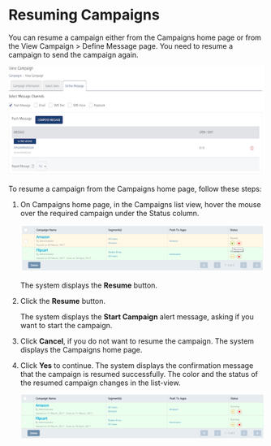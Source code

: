                            


Resuming Campaigns
==================

You can resume a campaign either from the Campaigns home page or from the View Campaign > Define Message page. You need to resume a campaign to send the campaign again.

![](../Resources/Images/Engagement/Campaign/resumingacampign_2_632x290.png)

To resume a campaign from the Campaigns home page, follow these steps:

1.  On Campaigns home page, in the Campaigns list view, hover the mouse over the required campaign under the Status column.
    
    ![](../Resources/Images/Engagement/Campaign/resumingacampign_595x116.png)
    
    The system displays the **Resume** button.
    
2.  Click the **Resume** button.
    
    The system displays the **Start Campaign** alert message, asking if you want to start the campaign.
    
3.  Click **Cancel**, if you do not want to resume the campaign. The system displays the Campaigns home page.
4.  Click **Yes** to continue. The system displays the confirmation message that the campaign is resumed successfully. The color and the status of the resumed campaign changes in the list-view.
    
    ![](../Resources/Images/Engagement/Campaign/resumingacampign3_601x111.png)
